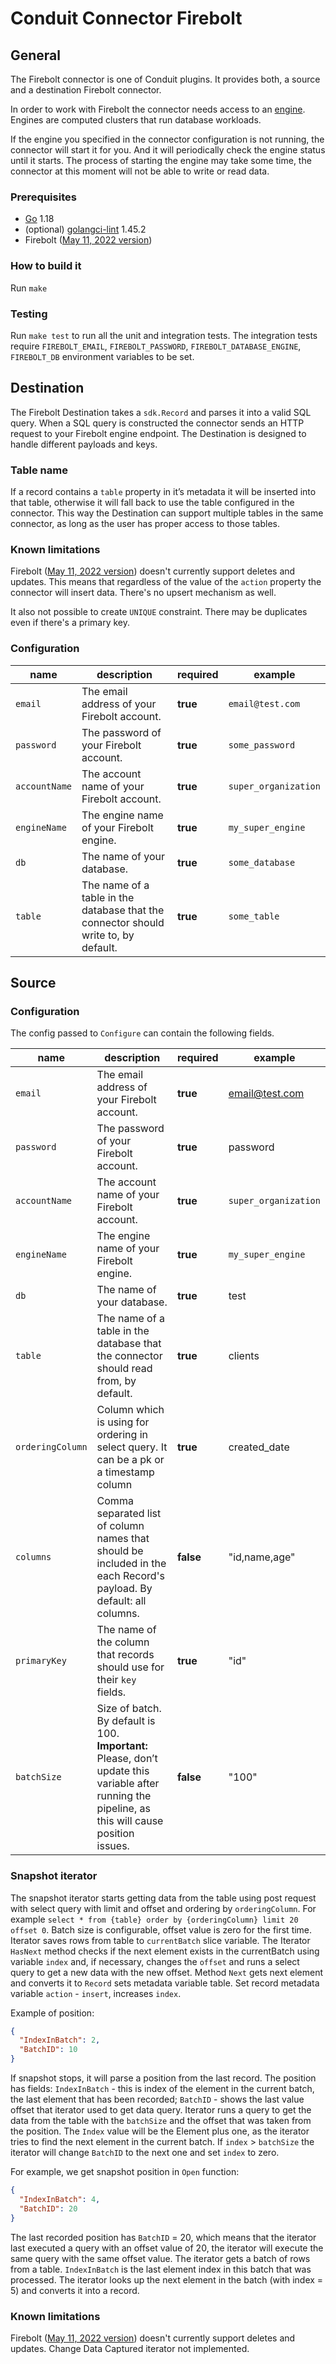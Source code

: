 # Conduit Connector Firebolt

## General

The Firebolt connector is one of Conduit plugins. It provides both, a source and a destination Firebolt connector.

In order to work with Firebolt the connector needs access to an [engine](https://docs.firebolt.io/working-with-engines/).
Engines are computed clusters that run database workloads.

If the engine you specified in the connector configuration is not running, the connector will start it for you.
And it will periodically check the engine status until it starts.
The process of starting the engine may take some time, the connector at this moment will not be able to write or read data.

### Prerequisites

- [Go](https://go.dev/) 1.18
- (optional) [golangci-lint](https://github.com/golangci/golangci-lint) 1.45.2
- Firebolt ([May 11, 2022 version](https://docs.firebolt.io/general-reference/release-notes-archive.html#may-11-2022))

### How to build it

Run `make`

### Testing

Run `make test` to run all the unit and integration tests. The integration tests require `FIREBOLT_EMAIL`, `FIREBOLT_PASSWORD`, `FIREBOLT_DATABASE_ENGINE`, `FIREBOLT_DB` environment variables to be set.

## Destination

The Firebolt Destination takes a `sdk.Record` and parses it into a valid SQL query. When a SQL query is constructed the connector sends an HTTP request to your Firebolt engine endpoint. The Destination is designed to handle different payloads and keys.

### Table name

If a record contains a `table` property in it’s metadata it will be inserted into that table,
otherwise it will fall back to use the table configured in the connector.
This way the Destination can support multiple tables in the same connector, as long as the user has proper access to those tables.

### Known limitations

Firebolt ([May 11, 2022 version](https://docs.firebolt.io/general-reference/release-notes-archive.html#may-11-2022)) doesn't 
currently support deletes and updates.
This means that regardless of the value of the `action` property the connector will insert data. There's no upsert mechanism as well.

It also not possible to create `UNIQUE` constraint. There may be duplicates even if there's a primary key. 

### Configuration

| name          | description                                                                         | required | example              |
| ------------- | ----------------------------------------------------------------------------------- | -------- | -------------------- |
| `email`       | The email address of your Firebolt account.                                         | **true** | `email@test.com`     |
| `password`    | The password of your Firebolt account.                                              | **true** | `some_password`      |
| `accountName` | The account name of your Firebolt account.                                          | **true** | `super_organization` |
| `engineName`  | The engine name of your Firebolt engine.                                            | **true** | `my_super_engine`    |
| `db`          | The name of your database.                                                          | **true** | `some_database`      |
| `table`       | The name of a table in the database that the connector should write to, by default. | **true** | `some_table`         |

## Source

### Configuration

The config passed to `Configure` can contain the following fields.

| name             | description                                                                                                                                           | required  | example              |
| ---------------- |-------------------------------------------------------------------------------------------------------------------------------------------------------| --------- | -------------------- |
| `email`          | The email address of your Firebolt account.                                                                                                           | **true**  | email@test.com       |
| `password`       | The password of your Firebolt account.                                                                                                                | **true**  | password             |
| `accountName`    | The account name of your Firebolt account.                                                                                                            | **true**  | `super_organization` |
| `engineName`     | The engine name of your Firebolt engine.                                                                                                              | **true**  | `my_super_engine`    |
| `db`             | The name of your database.                                                                                                                            | **true**  | test                 |
| `table`          | The name of a table in the database that the connector should read from, by default.                                                                  | **true**  | clients              |
| `orderingColumn` | Column which is using for ordering in select query. It can be a pk or a timestamp column                                                              | **true**  | created_date         |
| `columns`        | Comma separated list of column names that should be included in the each Record's payload. By default: all columns.                                   | **false** | "id,name,age"        |
| `primaryKey`     | The name of the column that records should use for their `key` fields.                                                                                          | **true**  | "id"                 |
| `batchSize`      | Size of batch. By default is 100. <b>Important:</b> Please, don’t update this variable after running the pipeline, as this will cause position issues. | **false** | "100"                |

### Snapshot iterator

The snapshot iterator starts getting data from the table using post request with select query with limit and offset and
ordering by `orderingColumn`. For example `select * from {table} order by {orderingColumn} limit 20 offset 0`. Batch size
is configurable, offset value is zero for the first time. Iterator saves rows from table to `currentBatch` slice variable.
The Iterator `HasNext` method checks if the next element exists in the currentBatch using variable `index` and,
if necessary, changes the `offset` and runs a select query to get a new data with the new offset. Method `Next` 
gets next element and converts it to `Record` sets metadata variable table.
Set record metadata variable `action` - `insert`, increases `index`.

Example of position:

```json
{
  "IndexInBatch": 2,
  "BatchID": 10
}
```

If snapshot stops, it will parse a position from the last record. The position has fields: `IndexInBatch` - 
this is index of the element in the current batch, the last element that has been recorded; `BatchID` -
shows the last value offset that iterator used to get data query. Iterator runs a query to get the data
from the table with the `batchSize` and the offset that was taken from the position. The `Index` value will be
the Element plus one, as the iterator tries to find the next element in the current batch. If `index` > `batchSize` 
the iterator will change `BatchID` to the next one and set `index` to zero.

For example, we get snapshot position in `Open` function:

```json
{
  "IndexInBatch": 4,
  "BatchID": 20
}
```

The last recorded position has `BatchID` = 20, which means that the iterator last executed a query with an 
offset value of 20, the iterator will execute the same query with the same offset value.
The iterator gets a batch of rows from a table. `IndexInBatch` is the last element index in 
this batch that was processed. The iterator looks up the next element in the batch (with index = 5)
and converts it into a record.

### Known limitations

Firebolt ([May 11, 2022 version](https://docs.firebolt.io/general-reference/release-notes-archive.html#may-11-2022)) doesn't
currently support deletes and updates. Change Data Captured iterator not implemented.

